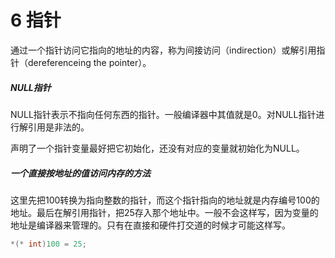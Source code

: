 # 6 指针

通过一个指针访问它指向的地址的内容，称为间接访问（indirection）或解引用指针（dereferenceing the pointer）。

##### NULL指针

NULL指针表示不指向任何东西的指针。一般编译器中其值就是0。对NULL指针进行解引用是非法的。

声明了一个指针变量最好把它初始化，还没有对应的变量就初始化为NULL。

##### 一个直接按地址的值访问内存的方法

这里先把100转换为指向整数的指针，而这个指针指向的地址就是内存编号100的地址。最后在解引用指针，把25存入那个地址中。一般不会这样写，因为变量的地址是编译器来管理的。只有在直接和硬件打交道的时候才可能这样写。

```c
*(* int)100 = 25;
```
